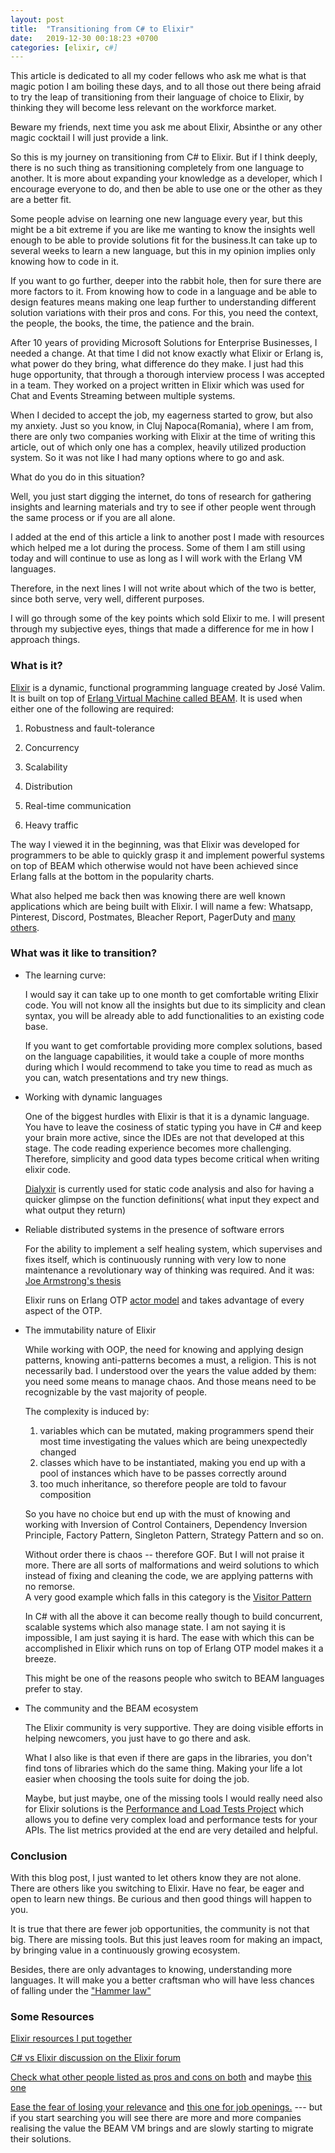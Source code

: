 ```yaml
---
layout: post
title:  "Transitioning from C# to Elixir"
date:   2019-12-30 00:18:23 +0700
categories: [elixir, c#]
---
```


This article is dedicated to all my coder fellows who ask me what is that magic potion I am boiling these days, and to all those out there being afraid to try the leap of transitioning from their language of choice to Elixir, by thinking they will become less relevant on the workforce market.
 
Beware my friends, next time you ask me about Elixir, Absinthe or any other magic cocktail I will just provide a link.
 
So this is my journey on transitioning from C# to Elixir.
But if I think deeply, there is no such thing as transitioning completely from one language to another. It is more about expanding your knowledge as a developer, which I encourage everyone to do, and then be able to use one or the other as they are a better fit.
 
Some people advise on learning one new language every year, but this might be a bit extreme if you are like me wanting to know the insights well enough to be able to provide solutions fit for the business.It can take up to several weeks to learn a new language, but this in my opinion implies only knowing how to code in it.
 
If you want to go further, deeper into the rabbit hole, then for sure there are more factors to it. From knowing how to code in a language and be able to design features means making one leap further to understanding different solution variations with their pros and cons.
For this, you need the context, the people, the books, the time, the patience and the brain.
 
After 10 years of providing Microsoft Solutions for Enterprise Businesses, I needed a change. 
At that time I did not know exactly what Elixir or Erlang is, what power do they bring, what difference do they make. I just had this huge opportunity, that through a thorough interview process I was accepted in a team. They worked on a project written in Elixir which was used for Chat and Events Streaming between multiple systems.
 
When I decided to accept the job, my eagerness started to grow, but also my anxiety. Just so you know, in Cluj Napoca(Romania), where I am from, there are only two companies working with Elixir at the time of writing this article, out of which only one has a complex, heavily utilized production system. 
So it was not like I had many options where to go and ask. 

What do you do in this situation? 

Well, you just start digging the internet, do tons of research for gathering insights and learning materials and try to see if other people went through the same process or if you are all alone. 

I added at the end of this article a link to another post I made with resources which helped me a lot during the process. Some of them I am still using today and will continue to use as long as I will work with the Erlang VM languages.

Therefore, in the next lines I will not write about which of the two is better, since both serve, very well, different purposes. 

I will go through some of the key points which sold Elixir to me. 
I will present through my subjective eyes, things that made a difference for me in how I approach things.    


### What is it?

[Elixir](https://en.wikipedia.org/wiki/Elixir_(programming_language)) is a dynamic, functional programming language created by José Valim. It is built on top of [Erlang Virtual Machine called BEAM](https://en.wikipedia.org/wiki/Erlang_(programming_language)). 
It is used when either one of the following are required: 

1. Robustness and fault-tolerance 

2. Concurrency

3. Scalability

4. Distribution 

5. Real-time communication

6. Heavy traffic   

 
The way I viewed it in the beginning, was that Elixir was developed for programmers to be able to quickly grasp it and implement powerful systems on top of BEAM which otherwise would not have been achieved since Erlang falls at the bottom in the popularity charts. 

What also helped me back then was knowing there are well known applications which are being built with Elixir. 
I will name a few: Whatsapp, Pinterest, Discord, Postmates, Bleacher Report, PagerDuty and [many others](https://www.erlang-solutions.com/blog/which-companies-are-using-elixir-and-why-mytopdogstatus.html). 
 
 
### What was it like to transition? 


- The learning curve:

    I would say it can take up to one month to get comfortable writing Elixir code. 
    You will not know all the insights but due to its simplicity and clean syntax, you will be already able to add functionalities to an existing code base.

    If you want to get comfortable providing more complex solutions, based on the language capabilities, it would take a couple of more months during which I would recommend to take you time to read as much as you can, watch presentations and try new things.   

- Working with dynamic languages

    One of the biggest hurdles with Elixir is that it is a dynamic language. You have to leave the cosiness of static typing you have in C# and keep your brain more active, since the IDEs are not that developed at this stage. 
    The code reading experience becomes more challenging. Therefore, simplicity and good data types become critical when writing elixir code.
    
    [Dialyxir](https://github.com/jeremyjh/dialyxir) is currently used for static code analysis and also for having a quicker glimpse on the function definitions( what input they expect and what output they return) 

- Reliable distributed systems in the presence of software errors
 
    For the ability to implement a self healing system, which supervises and fixes itself, which is continuously running with very low to none maintenance a revolutionary way of thinking was required. And it was: [Joe Armstrong's thesis](http://erlang.org/download/armstrong_thesis_2003.pdf)

    Elixir runs on Erlang OTP [actor model](https://www.brianstorti.com/the-actor-model/) and takes advantage of every aspect of the OTP.

 - The immutability nature of Elixir

    While working with OOP, the need for knowing and applying design patterns, knowing anti-patterns becomes a must, a religion. 
    This is not necessarily bad. I understood over the years the value added by them: you need some means to manage chaos. And those means need to be recognizable by the vast majority of people.
    
    The complexity is induced by: 
     1. variables which can be mutated, making programmers spend their most time investigating the values which are being unexpectedly changed
     2. classes which have to be instantiated, making you end up with a pool of instances which have to be passes correctly around
     3. too much inheritance, so therefore people are told to favour composition 


    So you have no choice but end up with the must of knowing and working with Inversion of Control Containers, Dependency Inversion Principle, Factory Pattern, Singleton Pattern, Strategy Pattern and so on. 

    Without order there is chaos -- therefore GOF. But I will not praise it more. 
    There are all sorts of malformations and weird solutions to which instead of fixing and cleaning the code, we are applying patterns with no remorse.  
    A very good example which falls in this category is the [Visitor Pattern](https://www.oodesign.com/visitor-pattern.html)  


    In C# with all the above it can become really though to build concurrent, scalable systems which also manage state. I am not saying it is impossible, I am just saying it is hard. 
    The ease with which this can be accomplished in Elixir which runs on top of Erlang OTP model makes it a breeze. 

    This might be one of the reasons people who switch to BEAM languages prefer to stay. 


 - The community and the BEAM ecosystem 

   The Elixir community is very supportive. They are doing visible efforts in helping newcomers, you just have to go there and ask.
   
   What I also like is that even if there are gaps in the libraries, you don't find tons of libraries which do the same thing. Making your life a lot easier when choosing the tools suite for doing the job.  

   Maybe, but just maybe, one of the missing tools I would really need also for Elixir solutions is the [Performance and Load Tests Project](https://docs.microsoft.com/en-us/visualstudio/test/quickstart-create-a-load-test-project?view=vs-2019) which allows you to define very complex load and performance tests for your APIs. The list metrics provided at the end are very detailed and helpful. 

  
### Conclusion


With this blog post, I just wanted to let others know they are not alone. 
There are others like you switching to Elixir. Have no fear, be eager and open to learn new things. Be curious and then good things will happen to you. 

It is true that there are fewer job opportunities, the community is not that big. There are missing tools. But this just leaves room for making an impact, by bringing value in a continuously growing ecosystem.

Besides, there are only advantages to knowing, understanding more languages. 
It will make you a better craftsman who will have less chances of falling under the ["Hammer law"](https://en.wikipedia.org/wiki/Law_of_the_instrument) 


### Some Resources


[Elixir resources I put together](https://gheorghina.github.io/elixir/erlang/resources/2019/01/31/elixir-erlang-resources.html)


[C# vs Elixir discussion on the Elixir forum](https://elixirforum.com/t/elixir-vs-c/670/13) 


[Check what other people listed as pros and cons on both](https://www.slant.co/versus/115/1540/~c_vs_elixir) and maybe [this one](http://vschart.com/compare/elixir/vs/c-sharp)


[Ease the fear of losing your relevance](http://devonestes.com/the-truth-about-hiring) and [this one for job openings.](https://functional.works-hub.com/jobs/)  --- but if you start searching you will see there are more and more companies realising the value the BEAM VM brings and are slowly starting to migrate their solutions.

